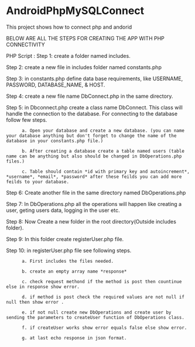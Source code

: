 # AndroidPhpMySQLConnect
This project shows how to connect php and andorid

BELOW ARE ALL THE STEPS FOR CREATING THE APP WITH PHP CONNECTIVITY

PHP Script : 
Step 1: create a folder named includes.

Step 2: create a new file in includes folder named constants.php

Step 3: in constants.php define data base requirements, like USERNAME, PASSWORD, DATABASE_NAME, & HOST.

Step 4: create a new file name DbConnect.php in the same directory.

Step 5: in Dbconnect.php create a class name DbConnect. This class will handle the connection to the database. For connecting to the database follow few steps.

          a. Open your database and create a new database. (you can name your database anything but don't forget to change the name of the database in your constants.php file.)
          
          b. After creating a database create a table named users (table name can be anything but also should be changed in DbOperations.php files.)
          
          c. Table should contain *id with primary key and autoincrement*, *username*, *email*, *password* after these feilds you can add more feilds to your database.

Step 6: Create another file in the same directory named DbOperations.php

Step 7: In DbOperations.php all the operations will happen like creating a user, geting users data, logging in the user etc. 

Step 8: Now Create a new folder in the root directory(Outside includes folder).

Step 9: In this folder create registerUser.php file.

Step 10: in registerUser.php file see following steps.

          a. First includes the files needed. 
        
          b. create an empty array name *response*
          
          c. check request methond if the method is post then countinue else in response show error.
          
          d. if method is post check the required values are not null if null then show error .
          
          e. if not null create new DbOperations and create user by sending the parameters to createUser function of DbOperations class.
          
          f. if createUser works show error equals false else show error.
          
          g. at last echo response in json format.
        
        
        
 
